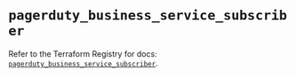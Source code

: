 # `pagerduty_business_service_subscriber`

Refer to the Terraform Registry for docs: [`pagerduty_business_service_subscriber`](https://registry.terraform.io/providers/pagerduty/pagerduty/3.23.1/docs/resources/business_service_subscriber).
